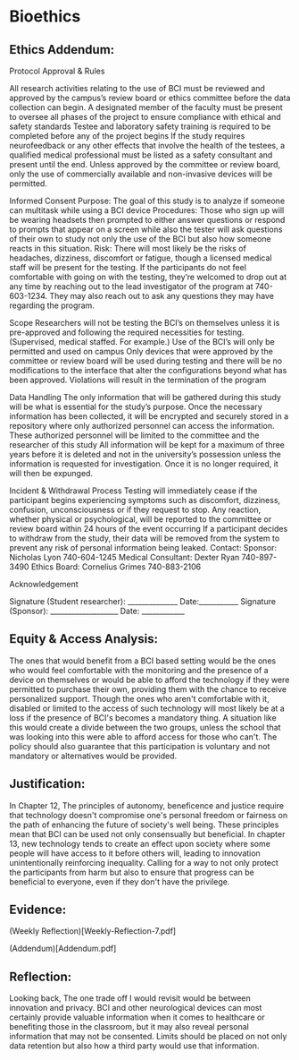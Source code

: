 # Bioethics

## Ethics Addendum:

Protocol Approval & Rules

All research activities relating to the use of BCI must be reviewed and approved by the campus’s review board or ethics committee before the data collection can begin. 
A designated member of the faculty must be present to oversee all phases of the project to ensure compliance with ethical and safety standards
Testee and laboratory safety training is required to be completed before any of the project begins
If the study requires neurofeedback or any other effects that involve the health of the testees, a qualified medical professional must be listed as a safety consultant and present until the end.
Unless approved by the committee or review board, only the use of commercially available and non-invasive devices will be permitted.

Informed Consent
Purpose: The goal of this study is to analyze if someone can multitask while using a BCI device
Procedures: Those who sign up will be wearing headsets then prompted to either answer questions or respond to prompts that appear on a screen while also the tester will ask questions of their own to study not only the use of the BCI but also how someone reacts in this situation.
Risk: There will most likely be the risks of headaches, dizziness, discomfort or fatigue, though a licensed medical staff will be present for the testing.
If the participants do not feel comfortable with going on with the testing, they’re welcomed to drop out at any time by reaching out to the lead investigator of the program at 740-603-1234. They may also reach out to ask any questions they may have regarding the program.

Scope
Researchers will not be testing the BCI’s on themselves unless it is pre-approved and following the required necessities for testing. (Supervised, medical staffed. For example.)
Use of the BCI’s will only be permitted and used on campus
Only devices that were approved by the committee or review board will be used during testing and there will be no modifications to the interface that alter the configurations beyond what has been approved.
Violations will result in the termination of the program

Data Handling
The only information that will be gathered during this study will be what is essential for the study’s purpose.
Once the necessary information has been collected, it will be encrypted and securely stored in a repository where only authorized personnel can access the information.
These authorized personnel will be limited to the committee and the researcher of this study
All information will be kept for a maximum of three years before it is deleted and not in the university’s possession unless the information is requested for investigation. Once it is no longer required, it will then be expunged.

Incident & Withdrawal Process
Testing will immediately cease if the participant begins experiencing symptoms such as discomfort, dizziness, confusion, unconsciousness or if they request to stop.
Any reaction, whether physical or psychological, will be reported to the committee or review board within 24 hours of the event occurring
If a participant decides to withdraw from the study, their data will be removed from the system to prevent any risk of personal information being leaked.
Contact:
Sponsor: Nicholas Lyon 740-604-1245
Medical Consultant: Dexter Ryan 740-897-3490
Ethics Board: Cornelius Grimes 740-883-2106

Acknowledgement

Signature (Student researcher): ______________ Date:___________
Signature (Sponsor): ___________________ Date: ____________


## Equity & Access Analysis:
The ones that would benefit from a BCI based setting would be the ones who would feel comfortable with the monitoring and the presence of a device on themselves or would be able to afford the technology if they were permitted to purchase their own, providing them with the chance to receive personalized support. Though the ones who aren't comfortable with it, disabled or limited to the access of such technology will most likely be at a loss if the presence of BCI's becomes a mandatory thing. A situation like this would create a divide between the two groups, unless the school that was looking into this were able to afford access for those who can't. The policy should also guarantee that this participation is voluntary and not mandatory or alternatives would be provided.

## Justification:
In Chapter 12, The principles of autonomy, beneficence and justice require that technology doesn't compromise one's personal freedom or fairness on the path of enhancing the future of society's well being. These principles mean that BCI can be used not only consensually but beneficial. In chapter 13, new technology tends to create an effect upon society where some people will have access to it before others will, leading to innovation unintentionally reinforcing inequality. Calling for a way to not only protect the participants from harm but also to ensure that progress can be beneficial to everyone, even if they don't have the privilege. 

## Evidence:
(Weekly Reflection)[Weekly-Reflection-7.pdf]

(Addendum)[Addendum.pdf]

## Reflection:
Looking back, The one trade off I would revisit would be between innovation and privacy. BCI and other neurological devices can most certainly provide valuable information when it comes to healthcare or benefiting those in the classroom, but it may also reveal personal information that may not be consented. Limits should be placed on not only data retention but also how a third party would use that information. 
